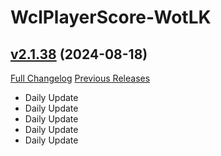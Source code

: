 # WclPlayerScore-WotLK

## [v2.1.38](https://github.com/icaca/WclPlayerScore-WotLK/tree/v2.1.38) (2024-08-18)
[Full Changelog](https://github.com/icaca/WclPlayerScore-WotLK/commits/v2.1.38) [Previous Releases](https://github.com/icaca/WclPlayerScore-WotLK/releases)

- Daily Update  
- Daily Update  
- Daily Update  
- Daily Update  
- Daily Update  
